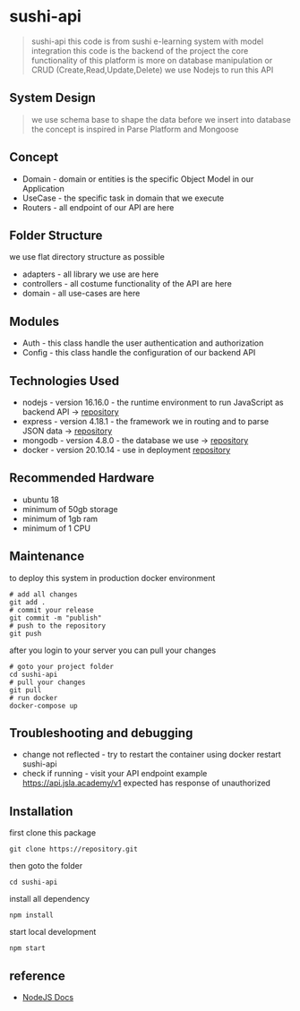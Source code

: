 # sushi-api

> sushi-api this code is from sushi e-learning system with model integration
> this code is the backend of the project
> the core functionality of this platform is more on database manipulation or CRUD (Create,Read,Update,Delete)
> we use Nodejs to run this API

## System Design

> we use schema base to shape the data before we insert into database
> the concept is inspired in Parse Platform and Mongoose

## Concept

* Domain - domain or entities is the specific Object Model in our Application
* UseCase - the specific task in domain that we execute
* Routers - all endpoint of our API are here

## Folder Structure

we use flat directory structure as possible

* adapters - all library we use are here
* controllers - all costume functionality of the API are here
* domain - all use-cases are here

## Modules

* Auth - this class handle the user authentication and authorization
* Config - this class handle the configuration of our backend API

## Technologies Used

- nodejs - version 16.16.0 - the runtime environment to run JavaScript as backend API  -> [repository](https://github.com/nodejs/node)
- express - version 4.18.1 - the framework we in routing and to parse JSON data -> [repository](https://github.com/expressjs/express)
- mongodb - version 4.8.0 - the database we use  -> [repository](https://github.com/mongodb/mongo)
- docker - version 20.10.14 - use in deployment [repository](https://github.com/docker)

## Recommended Hardware
* ubuntu 18
* minimum of 50gb storage
* minimum of 1gb ram
* minimum of 1 CPU
## Maintenance

to deploy this system in production docker environment
```
# add all changes
git add .
# commit your release
git commit -m "publish"
# push to the repository
git push
```
after you login to your server you can pull your changes
```
# goto your project folder
cd sushi-api
# pull your changes
git pull
# run docker
docker-compose up
```
## Troubleshooting and debugging
* change not reflected - try to restart the container using docker restart sushi-api
* check if running - visit your API endpoint example https://api.jsla.academy/v1 expected has response of unauthorized
## Installation

first clone this package

```
git clone https://repository.git
```

then goto the folder

```
cd sushi-api
```

install all dependency

```
npm install
```


start local development

```
npm start
```

## reference

* [NodeJS Docs](https://nodejs.org/en/docs/)

